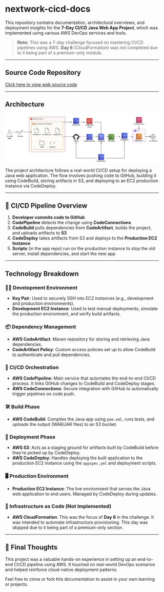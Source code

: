 # nextwork-cicd-docs

This repository contains documentation, architectural overviews, and deployment insights for the **7-Day CI/CD Java Web App Project**, which was implemented using various AWS DevOps services and tools.

> **Note:** This was a 7-day challenge focused on mastering CI/CD pipelines using AWS. **Day 6** (CloudFormation) was not completed due to it being part of a premium-only module.

---

## Source Code Repository
<a href="https://github.com/Kalukwo/nextwork-cicd-web-project">
  Click here to view web source code
</a>

---
## Architecture
![Project Architecture](architecture-complete.png)

The project architecture follows a real-world CI/CD setup for deploying a Java web application. The flow involves pushing code to GitHub, building it using CodeBuild, storing artifacts in S3, and deploying to an EC2 production instance via CodeDeploy.

---

## 🔁 CI/CD Pipeline Overview

1. **Developer commits code to GitHub**
2. **CodePipeline** detects the change using **CodeConnections**
3. **CodeBuild** pulls dependencies from **CodeArtifact**, builds the project, and uploads artifacts to **S3**
4. **CodeDeploy** takes artifacts from S3 and deploys to the **Production EC2 Instance**
5. **Scripts** (in the app repo) run on the production instance to stop the old server, install dependencies, and start the new app

---

##  Technology Breakdown

### 🧑‍💻 Development Environment
- **Key Pair**: Used to securely SSH into EC2 instances (e.g., development and production environments).
- **Development EC2 Instance**: Used to test manual deployments, simulate the production environment, and verify build artifacts.

### 📦 Dependency Management
- **AWS CodeArtifact**: Maven repository for storing and retrieving Java dependencies.
- **CodeArtifact Policy**: Custom access policies set up to allow CodeBuild to authenticate and pull dependencies.

### 🔄 CI/CD Orchestration
- **AWS CodePipeline**: Main service that automates the end-to-end CI/CD process. It links GitHub changes to CodeBuild and CodeDeploy stages.
- **AWS CodeConnections**: Secure integration with GitHub to automatically trigger pipelines on code push.

### 🛠️ Build Phase
- **AWS CodeBuild**: Compiles the Java app using `pom.xml`, runs tests, and uploads the output (WAR/JAR files) to an S3 bucket.

### 🚀 Deployment Phase
- **AWS S3**: Acts as a staging ground for artifacts built by CodeBuild before they’re picked up by CodeDeploy.
- **AWS CodeDeploy**: Handles deploying the built application to the production EC2 instance using the `appspec.yml` and deployment scripts.

### 🖥️ Production Environment
- **Production EC2 Instance**: The live environment that serves the Java web application to end users. Managed by CodeDeploy during updates.

### 📄 Infrastructure as Code (Not Implemented)
- **AWS CloudFormation**: This was the focus of **Day 6** in the challenge. It was intended to automate infrastructure provisioning. This day was skipped due to it being part of a premium-only section.

---

## 📝 Final Thoughts

This project was a valuable hands-on experience in setting up an end-to-end CI/CD pipeline using AWS. It touched on real-world DevOps scenarios and helped reinforce cloud-native deployment patterns.

Feel free to clone or fork this documentation to assist in your own learning or projects.

